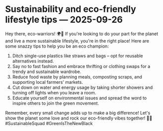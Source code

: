# Sustainability and eco-friendly lifestyle tips — 2025-09-26

Hey there, eco-warriors! 🌍💚 If you're looking to do your part for the planet and live a more sustainable lifestyle, you're in the right place! Here are some snazzy tips to help you be an eco champion:

1. Ditch single-use plastics like straws and bags – opt for reusable alternatives instead.
2. Say no to fast fashion and embrace thrifting or clothing swaps for a trendy and sustainable wardrobe.
3. Reduce food waste by planning meals, composting scraps, and supporting local farmers' markets.
4. Cut down on water and energy usage by taking shorter showers and turning off lights when you leave a room.
5. Educate yourself on environmental issues and spread the word to inspire others to join the green movement.

Remember, every small change adds up to make a big difference! Let's show the planet some love and rock our eco-friendly vibes together! 🌿✨ #SustainableSquad #GreenIsTheNewBlack